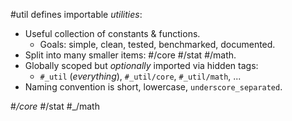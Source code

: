 #util defines importable _utilities_:
- Useful collection of constants & functions.
  - Goals: simple, clean, tested, benchmarked, documented.
- Split into many smaller items: #/core #/stat #/math.
- Globally scoped but _optionally_ imported via hidden tags:
  - `#_util` (_everything_), `#_util/core`, `#_util/math`, ...
- Naming convention is short, lowercase, `underscore_separated`.

#_/core #_/stat #_/math